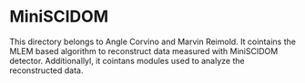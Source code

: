 # MiniSCIDOM
This directory belongs to Angle Corvino and Marvin Reimold. It cointains the MLEM based algorithm to reconstruct data measured with MiniSCIDOM detector. Additionallyl, it cointans modules used to analyze the reconstructed data.


